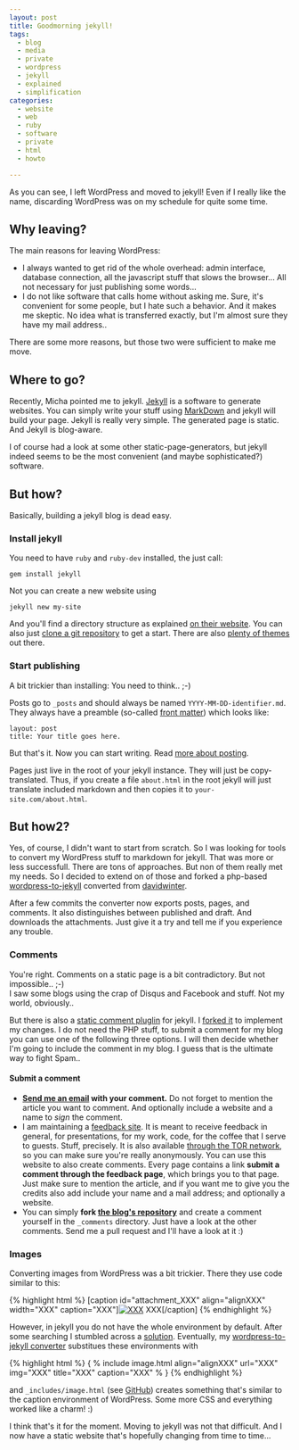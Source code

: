 ```yaml
---
layout: post
title: Goodmorning jekyll!
tags:
  - blog
  - media
  - private
  - wordpress
  - jekyll
  - explained
  - simplification
categories:
  - website
  - web
  - ruby
  - software
  - private
  - html
  - howto

---
```


As you can see, I left WordPress and moved to jekyll!
Even if I really like the name, discarding WordPress was on my schedule for quite some time.

## Why leaving?
The main reasons for leaving WordPress:

* I always wanted to get rid of the whole overhead: admin interface, database connection, all the javascript stuff that slows the browser... All not necessary for just publishing some words...
* I do not like software that calls home without asking me. Sure, it's convenient for some people, but I hate such a behavior. And it makes me skeptic. No idea what is transferred exactly, but I'm almost sure they have my mail address..

There are some more reasons, but those two were sufficient to make me move.

## Where to go?

Recently, Micha pointed me to jekyll. [Jekyll](http://jekyllrb.com/) is a software to generate websites. You can simply write your stuff using [MarkDown](https://en.wikipedia.org/wiki/Markdown) and jekyll will build your page. Jekyll is really very simple. The generated page is static. And Jekyll is blog-aware.

I of course had a look at some other static-page-generators, but jekyll indeed seems to be the most convenient (and maybe sophisticated?) software.


## But how?

Basically, building a jekyll blog is dead easy.

### Install jekyll

You need to have `ruby` and `ruby-dev` installed, the just call:

    gem install jekyll

Not you can create a new website using

    jekyll new my-site

And you'll find a directory structure as explained [on their website](http://jekyllrb.com/docs/structure/).
You can also just [clone a git repository](https://github.com/plusjade/jekyll-bootstrap) to get a start. There are also [plenty of themes](http://jekyllthemes.org/) out there.


### Start publishing

A bit trickier than installing: You need to think.. ;-)

Posts go to `_posts` and should always be named `YYYY-MM-DD-identifier.md`. They always have a preamble (so-called [front matter](http://jekyllrb.com/docs/frontmatter/)) which looks like:

~~~~~
layout: post
title: Your title goes here.
~~~~~

But that's it. Now you can start writing. Read [more about posting](http://jekyllrb.com/docs/posts/).

Pages just live in the root of your jekyll instance. They will just be copy-translated. Thus, if you create a file `about.html` in the root jekyll will just translate included markdown and then copies it to `your-site.com/about.html`.



## But how2?

Yes, of course, I didn't want to start from scratch.
So I was looking for tools to convert my WordPress stuff to markdown for jekyll.
That was more or less successfull. There are tons of approaches. But non of them really met my needs. So I decided to extend on of those and forked a php-based [wordpress-to-jekyll](https://github.com/binfalse/wordpress-to-jekyll) converted from [davidwinter](https://github.com/davidwinter/wordpress-to-jekyll).

After a few commits the converter now exports posts, pages, and comments. It also distinguishes between published and draft. And downloads the attachments. Just give it a try and tell me if you experience any trouble.

### Comments

You're right. Comments on a static page is a bit contradictory. But not impossible.. ;-)  
I saw some blogs using the crap of Disqus and Facebook and stuff. Not my world, obviously..

But there is also a [static comment pluglin](http://www.hezmatt.org/~mpalmer/blog/2011/07/19/static-comments-in-jekyll.html) for jekyll. I [forked it](https://github.com/binfalse/jekyll-static-comments) to implement my changes. I do not need the PHP stuff, to submit a comment for my blog you can use one of the following three options. I will then decide whether I'm going to include the comment in my blog. I guess that is the ultimate way to fight Spam..

#### Submit a comment

* **[Send me an email](/contact/) with your comment.** Do not forget to mention the article you want to comment. And optionally include a website and a name to *sign* the comment.
* I am maintaining a [feedback site](https://fb.binfalse.de/). It is meant to receive feedback in general, for presentations, for my work, code, for the coffee that I serve to guests. Stuff, precisely. It is also available [through the TOR network](http://3djgibyu5osi4na5.onion/), so you can make sure you're really anonymously. You can use this website to also create comments. Every page contains a link **submit a comment through the feedback page**, which brings you to that page. Just make sure to mention the article, and if you want me to give you the credits also add include your name and a mail address; and optionally a website.
* You can simply **fork [the blog's repository](https://github.com/binfalse/binfalse.de)** and create a comment yourself in the `_comments` directory. Just have a look at the other comments. Send me a pull request and I'll have a look at it :)

### Images

Converting images from WordPress was a bit trickier.
There they use code similar to this:

{% highlight html %}
[caption id="attachment_XXX" align="alignXXX" width="XXX" caption="XXX"]<a href="XXX"><img src="XXX" alt="XXX" title="XXX" width="XXX" height="XXX" class="size-thumbnail wp-image-XXX" /></a> XXX[/caption]
{% endhighlight %}

However, in jekyll you do not have the whole environment by default.
After some searching I stumbled across a [solution](http://codingtips.kanishkkunal.in/image-caption-jekyll/).
Eventually, my [wordpress-to-jekyll converter](https://github.com/binfalse/wordpress-to-jekyll) substitues these environments with

{% highlight html %}
{ % include image.html align="alignXXX" url="XXX" img="XXX" title="XXX" caption="XXX" % }
{% endhighlight %}


and `_includes/image.html` (see [GitHub](https://github.com/binfalse/binfalse.de/blob/master/_includes/image.html)) creates something that's similar to the caption environment of WordPress. Some more CSS and everything worked like a charm! :)

I think that's it for the moment. Moving to jekyll was not that difficult. And I now have a static website that's hopefully changing from time to time...
